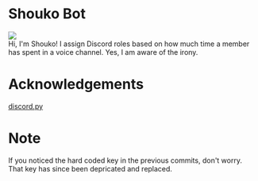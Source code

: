 # Shouko Bot
![](https://data.whicdn.com/images/293013699/original.gif)\
Hi, I'm Shouko! I assign Discord roles based on how much time a member has spent
in a voice channel. Yes, I am aware of the irony.

# Acknowledgements
[discord.py](https://github.com/Rapptz/discord.py)

# Note
If you noticed the hard coded key in the previous commits, don't worry. That
key has since been depricated and replaced.
